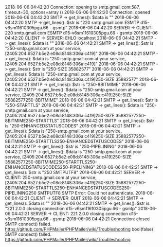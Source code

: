 2018-06-06 04:42:20 Connection: opening to smtp.gmail.com:587, timeout=30, options=array ()
2018-06-06 04:42:20 Connection: opened
2018-06-06 04:42:20 SMTP -> get_lines(): $data is ""
2018-06-06 04:42:20 SMTP -> get_lines(): $str is "220 smtp.gmail.com ESMTP d15-v6sm11610305pgu.66 - gsmtp"
2018-06-06 04:42:20 SERVER -> CLIENT: 220 smtp.gmail.com ESMTP d15-v6sm11610305pgu.66 - gsmtp
2018-06-06 04:42:20 CLIENT -> SERVER: EHLO localhost
2018-06-06 04:42:21 SMTP -> get_lines(): $data is ""
2018-06-06 04:42:21 SMTP -> get_lines(): $str is "250-smtp.gmail.com at your service, [2405:204:6527:b5e2:e08d:8148:306a:c419]"
2018-06-06 04:42:21 SMTP -> get_lines(): $data is "250-smtp.gmail.com at your service, [2405:204:6527:b5e2:e08d:8148:306a:c419]"
2018-06-06 04:42:21 SMTP -> get_lines(): $str is "250-SIZE 35882577"
2018-06-06 04:42:21 SMTP -> get_lines(): $data is "250-smtp.gmail.com at your service, [2405:204:6527:b5e2:e08d:8148:306a:c419]250-SIZE 35882577"
2018-06-06 04:42:21 SMTP -> get_lines(): $str is "250-8BITMIME"
2018-06-06 04:42:21 SMTP -> get_lines(): $data is "250-smtp.gmail.com at your service, [2405:204:6527:b5e2:e08d:8148:306a:c419]250-SIZE 35882577250-8BITMIME"
2018-06-06 04:42:21 SMTP -> get_lines(): $str is "250-STARTTLS"
2018-06-06 04:42:21 SMTP -> get_lines(): $data is "250-smtp.gmail.com at your service, [2405:204:6527:b5e2:e08d:8148:306a:c419]250-SIZE 35882577250-8BITMIME250-STARTTLS"
2018-06-06 04:42:21 SMTP -> get_lines(): $str is "250-ENHANCEDSTATUSCODES"
2018-06-06 04:42:21 SMTP -> get_lines(): $data is "250-smtp.gmail.com at your service, [2405:204:6527:b5e2:e08d:8148:306a:c419]250-SIZE 35882577250-8BITMIME250-STARTTLS250-ENHANCEDSTATUSCODES"
2018-06-06 04:42:21 SMTP -> get_lines(): $str is "250-PIPELINING"
2018-06-06 04:42:21 SMTP -> get_lines(): $data is "250-smtp.gmail.com at your service, [2405:204:6527:b5e2:e08d:8148:306a:c419]250-SIZE 35882577250-8BITMIME250-STARTTLS250-ENHANCEDSTATUSCODES250-PIPELINING"
2018-06-06 04:42:21 SMTP -> get_lines(): $str is "250 SMTPUTF8"
2018-06-06 04:42:21 SERVER -> CLIENT: 250-smtp.gmail.com at your service, [2405:204:6527:b5e2:e08d:8148:306a:c419]250-SIZE 35882577250-8BITMIME250-STARTTLS250-ENHANCEDSTATUSCODES250-PIPELINING250 SMTPUTF8
SMTP Error: Could not authenticate.
2018-06-06 04:42:21 CLIENT -> SERVER: QUIT
2018-06-06 04:42:21 SMTP -> get_lines(): $data is ""
2018-06-06 04:42:21 SMTP -> get_lines(): $str is "221 2.0.0 closing connection d15-v6sm11610305pgu.66 - gsmtp"
2018-06-06 04:42:21 SERVER -> CLIENT: 221 2.0.0 closing connection d15-v6sm11610305pgu.66 - gsmtp
2018-06-06 04:42:21 Connection: closed
SMTP connect() failed. https://github.com/PHPMailer/PHPMailer/wiki/Troubleshooting
bool(false) 
SMTP connect() failed. https://github.com/PHPMailer/PHPMailer/wiki/Troubleshooting
